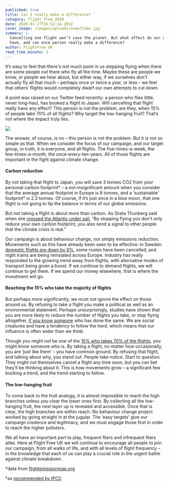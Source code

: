 ```yaml
---
published: true
title: Can I really make a difference?
category: flight_free_2020
date: 2020-01-27T16:52:14.291Z
cover_image: /images/uploads/snowflake.jpg
summary: >-
  Cancelling one flight won’t save the planet. But what effect do our actions
  have, and can once person really make a difference?
author: FlightFree UK
read_time_minute: 3
---
```

It’s easy to feel that there's not much point in us stopping flying when there are some people out there who fly all the time. Maybe these are people we know, or people we hear about, but either way, if we ourselves don't actually fly all that much – perhaps once or twice a year, or less – we feel that others’ flights would completely dwarf our own attempts to cut down.

A point was raised on our Twitter feed recently: a person who flies little, never long-haul, has booked a flight to Japan. Will cancelling that flight really have any effect? This person is not the problem, are they, when 15% of people take 70% of all flights? Why target the low-hanging fruit? That’s not where the impact truly lies.

![](/images/uploads/Twitter_screenshot.png)

The answer, of course, is no – this person is not the problem. But it is not so simple as that. When we consider the focus of our campaign, and our target group, in truth, it is everyone, and all flights. The five-times-a-week, the few-times-a-month, the once-every-ten-years. All of those flights are important in the fight against climate change.

#### Carbon reduction

By not taking that flight to Japan, you will save 3 tonnes CO2 from your personal carbon footprint\* – a not-insignificant amount when you consider that the average annual footprint in Europe is 8 tonnes, and a ‘sustainable’ footprint\* is 2.3 tonnes. Of course, if it’s just once in a blue moon, that one flight is not going to tip the balance in terms of our global emissions.

But not taking a flight is about more than carbon. As Greta Thunberg said when she [crossed the Atlantic under sail](https://flightfree.co.uk/post/be-more-greta/), “By stopping flying you don't only reduce your own carbon footprint, you also send a signal to other people that the climate crisis is real.”

Our campaign is about behaviour change, not simply emissions reduction. Movements such as this have already been seen to be effective: in Sweden [domestic flights are down by 9%](https://www.bbc.co.uk/news/world-europe-51067440), some routes have been cancelled, and night trains are being reinstated across Europe. Industry has really responded to the growing trend away from flights, with alternative modes of transport being given a boost. If we continue to demand flights, we will continue to get them. If we spend our money elsewhere, that is where the investment will go.

#### Reaching the 15% who take the majority of flights

But perhaps more significantly, we must not ignore the effect on those around us. By refusing to take a flight you make a political as well as an environmental statement. Perhaps unsurprisingly, studies have shown that you are more likely to reduce the number of flights you take, or stop flying altogether, [if you know someone](https://theconversation.com/climate-change-yes-your-individual-action-does-make-a-difference-115169) who has done the same. We are social creatures and have a tendency to follow the herd, which means that our influence is often wider than we think.

Though you might not be one of the [15% who takes 70% of the flights](http://afreeride.org/about/), you might know someone who is. By taking a flight, no matter how occasionally, you are ‘just like them’ – you have common ground. By refusing that flight, and talking about why, you stand out. People take notice. Start to question. They might not themselves cancel a flight any time soon, but you can bet they’ll be thinking about it. This is how movements grow – a significant few bucking a trend, and the trend starting to follow.

#### The low-hanging fruit

To come back to the fruit analogy, it is almost impossible to reach the high branches unless you clear the lower ones first. By collecting all the low-hanging fruit, the next layer up is revealed and accessible. Once that is clear, the high branches are within reach. No behaviour change project worked by going straight in at the jugular. The ‘easy targets’ give our campaign credence and legitimacy, and we must engage those first in order to reach the higher polluters.

We all have an important part to play, frequent fliers and infrequent fliers alike. Here at Flight Free UK we will continue to encourage all people to join our campaign, from all walks of life, and with all levels of flight frequency – in the knowledge that each of us can play a crucial role in the urgent battle against climate breakdown.

\*data from [flightemissionmap.org](http://flightemissionmap.org)

\*as [recommended by IPCC](http://climatepositions.com/ipcc-report-limiting-global-warming-to-1-5oc-requires-45-co2-reductions-by-2030-compared-to-2010-and-zero-emissions-by-2050-but-which-countries-are-to-reduce-how-much/)